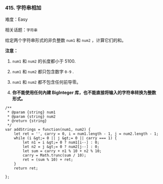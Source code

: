 ### 415. 字符串相加

难度：Easy

相关话题：`字符串`

给定两个字符串形式的非负整数 `num1`  和 `num2` ，计算它们的和。



 **注意：** 





1.  `num1`  和 `num2` 的长度都小于 5100.

2.  `num1`  和 `num2`  都只包含数字 `0-9` .

3.  `num1`  和 `num2`  都不包含任何前导零。

4.  **你不能使用任何內建 BigInteger 库，也不能直接将输入的字符串转换为整数形式。** 






```
/**
 * @param {string} num1
 * @param {string} num2
 * @return {string}
 */
var addStrings = function(num1, num2) {
    let ret = '', carry = 0, i = num1.length - 1, j = num2.length - 1;
    while (i &gt;= 0 || j &gt;= 0 || carry === 1) {
        let n1 = i &gt;= 0 ? num1[i--] : 0;
        let n2 = j &gt;= 0 ? num2[j--] : 0;
        let sum = carry + n1 % 10 + n2 % 10;
        carry = Math.trunc(sum / 10);
        ret = (sum % 10) + ret;
    }
    return ret;
    
};



```
